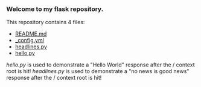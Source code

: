### Welcome to my flask repository.

This repository contains 4 files:
 - [README.md](/README.md)
 - [_config.yml](/_config.yml)
 - [headlines.py](/headlines.py)
 - [hello.py](/hello.py)

_hello.py_ is used to demonstrate a "Hello World" response after the / context root is hit!
_headlines.py_ is used to demonstrate a "no news is good news" response after the / context root is hit!
